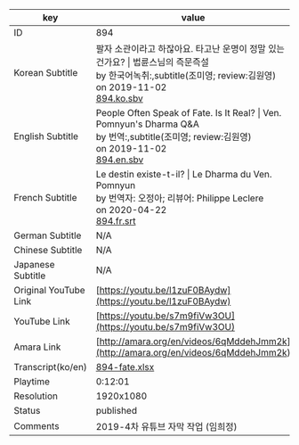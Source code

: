 |  key  |  value  |
|-------|---------|
| ID            | 894 |
| Korean Subtitle | 팔자 소관이라고 하잖아요. 타고난 운명이 정말 있는 건가요? \| 법륜스님의 즉문즉설<br>by 한국어녹취:,subtitle(조미영; review:김원영)<br>on 2019-11-02<br>[894.ko.sbv](https://github.com/jungtosociety/dharma-qna/raw/master/sub/894/894.ko.sbv)<br>|
| English Subtitle | People Often Speak of Fate. Is It Real? \| Ven. Pomnyun's Dharma Q&A<br>by 번역:,subtitle(조미영; review:김원영)<br>on 2019-11-02<br>[894.en.sbv](https://github.com/jungtosociety/dharma-qna/raw/master/sub/894/894.en.sbv)<br>|
| French Subtitle | Le destin existe-t-il? \| Le Dharma du Ven. Pomnyun<br>by 번역자: 오정아; 리뷰어: Philippe Leclere<br>on 2020-04-22<br>[894.fr.srt](https://github.com/jungtosociety/dharma-qna/raw/master/sub/894/894.fr.srt)<br>|
| German Subtitle | N/A |
| Chinese Subtitle | N/A |
| Japanese Subtitle | N/A |
| Original YouTube Link  | [https://youtu.be/l1zuF0BAydw](https://youtu.be/l1zuF0BAydw) |
| YouTube Link  | [https://youtu.be/s7m9fiVw3OU](https://youtu.be/s7m9fiVw3OU) |
| Amara Link    | [http://amara.org/en/videos/6qMddehJmm2k](http://amara.org/en/videos/6qMddehJmm2k) |
| Transcript(ko/en) | [894-fate.xlsx](https://github.com/jungtosociety/dharma-qna/raw/master/sub/894/894-fate.xlsx) |
| Playtime | 0:12:01 |
| Resolution | 1920x1080|
| Status | published |
| Comments | 2019-4차 유튜브 자막 작업 (임희정) |
